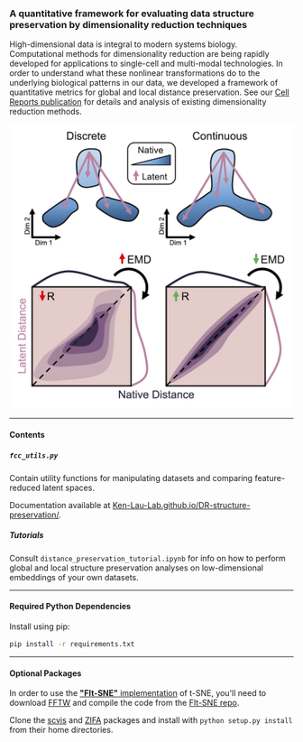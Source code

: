 ### A quantitative framework for evaluating data structure preservation by dimensionality reduction techniques

High-dimensional data is integral to modern systems biology. Computational methods for dimensionality reduction are being rapidly developed for applications to single-cell and multi-modal technologies. In order to understand what these nonlinear transformations do to the underlying biological patterns in our data, we developed a framework of quantitative metrics for global and local distance preservation. See our [Cell Reports publication](https://doi.org/10.1016/j.celrep.2020.107576) for details and analysis of existing dimensionality reduction methods.

![alt text](dev/outputs/graphical_abstract.png)

---

#### Contents

##### `fcc_utils.py`

Contain utility functions for manipulating datasets and comparing feature-reduced latent spaces.

Documentation available at [Ken-Lau-Lab.github.io/DR-structure-preservation/](https://ken-lau-lab.github.io/DR-structure-preservation/).

##### Tutorials

Consult `distance_preservation_tutorial.ipynb` for info on how to perform global and local structure preservation analyses on low-dimensional embeddings of your own datasets.

---

#### Required Python Dependencies

Install using pip:

```bash
pip install -r requirements.txt
```

---

#### Optional Packages

In order to use the [__"FIt-SNE"__ implementation](https://arxiv.org/abs/1712.09005) of t-SNE, you'll need to download [FFTW](http://www.fftw.org/) and compile the code from the [FIt-SNE repo](https://github.com/KlugerLab/FIt-SNE).

Clone the [scvis](https://github.com/shahcompbio/scvis) and [ZIFA](https://github.com/epierson9/ZIFA) packages and install with `python setup.py install` from their home directories.
